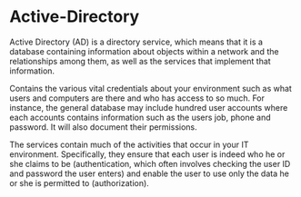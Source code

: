 # Active-Directory

Active Directory (AD) is a directory service, which means that it is a database containing information about objects within a network and the relationships among them, as well as the services that implement that information.

Contains the various vital credentials about your environment such as what users and computers are there and who has access to so much. For instance, the general database may include hundred user accounts where each accounts contains information such as the users job, phone and password. It will also document their permissions.

The services contain much of the activities that occur in your IT environment. Specifically, they ensure that each user is indeed who he or she claims to be (authentication, which often involves checking the user ID and password the user enters) and enable the user to use only the data he or she is permitted to (authorization).

